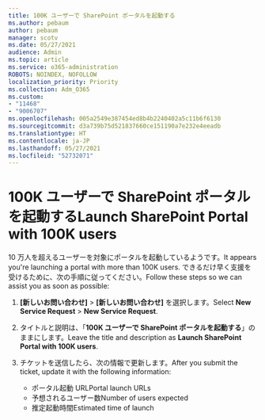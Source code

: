 ```yaml
---
title: 100K ユーザーで SharePoint ポータルを起動する
ms.author: pebaum
author: pebaum
manager: scotv
ms.date: 05/27/2021
audience: Admin
ms.topic: article
ms.service: o365-administration
ROBOTS: NOINDEX, NOFOLLOW
localization_priority: Priority
ms.collection: Adm_O365
ms.custom:
- "11468"
- "9006707"
ms.openlocfilehash: 005a2549e387454ed8b4b2240402a5c11b6f6130
ms.sourcegitcommit: d3a739b75d521837660ce151190a7e232e4eeadb
ms.translationtype: HT
ms.contentlocale: ja-JP
ms.lasthandoff: 05/27/2021
ms.locfileid: "52732071"
---
```

# <a name="launch-sharepoint-portal-with-100k-users"></a><span data-ttu-id="1c89b-102">100K ユーザーで SharePoint ポータルを起動する</span><span class="sxs-lookup"><span data-stu-id="1c89b-102">Launch SharePoint Portal with 100K users</span></span>

<span data-ttu-id="1c89b-103">10 万人を超えるユーザーを対象にポータルを起動しているようです。</span><span class="sxs-lookup"><span data-stu-id="1c89b-103">It appears you're launching a portal with more than 100K users.</span></span> <span data-ttu-id="1c89b-104">できるだけ早く支援を受けるために、次の手順に従ってください。</span><span class="sxs-lookup"><span data-stu-id="1c89b-104">Follow these steps so we can assist you as soon as possible:</span></span>

1. <span data-ttu-id="1c89b-105">**[新しいお問い合わせ]** > **[新しいお問い合わせ]** を選択します。</span><span class="sxs-lookup"><span data-stu-id="1c89b-105">Select **New Service Request** > **New Service Request**.</span></span>

1. <span data-ttu-id="1c89b-106">タイトルと説明は、「**100K ユーザーで SharePoint ポータルを起動する**」のままにします。</span><span class="sxs-lookup"><span data-stu-id="1c89b-106">Leave the title and description as **Launch SharePoint Portal with 100K users**.</span></span>

1. <span data-ttu-id="1c89b-107">チケットを送信したら、次の情報で更新します。</span><span class="sxs-lookup"><span data-stu-id="1c89b-107">After you submit the ticket, update it with the following information:</span></span>

    - <span data-ttu-id="1c89b-108">ポータル起動 URL</span><span class="sxs-lookup"><span data-stu-id="1c89b-108">Portal launch URLs</span></span> 
    - <span data-ttu-id="1c89b-109">予想されるユーザー数</span><span class="sxs-lookup"><span data-stu-id="1c89b-109">Number of users expected</span></span> 
    - <span data-ttu-id="1c89b-110">推定起動時間</span><span class="sxs-lookup"><span data-stu-id="1c89b-110">Estimated time of launch</span></span> 
